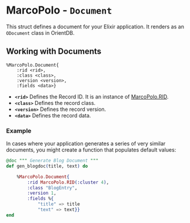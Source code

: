 
# MarcoPolo - `Document`

This struct defines a document for your Elixir application.  It renders as an `ODocument` class in OrientDB.

## Working with Documents

```
%MarcoPolo.Document{
	:rid <rid>,
	:class <class>,
	:version <version>,
	:fields <data>}
```

- **`<rid>`** Defines the Record ID.  It is an instance of [MarcoPolo.RID](MarcoPolo-RID.md).
- **`<class>`** Defines the record class.
- **`<version>`** Defines the record version.
- **`<data>`** Defines the record data.


### Example

In cases where your application generates a series of very similar documents, you might create a function that populates default values:

```elixir
@doc """ Generate Blog Document """
def gen_blogdoc(title, text) do

	%MarcoPolo.Document{
		:rid MarcoPolo.RID(:cluster 4),
		:class "BlogEntry",
		:version 1,
		:fields %{
			"title" => title
			"text" => text}}
end
```
